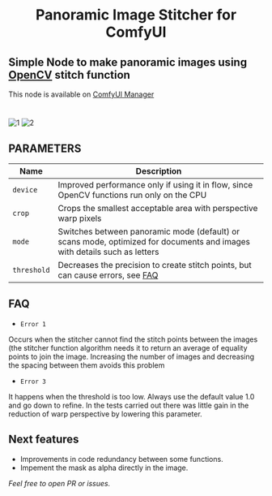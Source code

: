 <div align="center">

# Panoramic Image Stitcher for ComfyUI

</div>

## Simple Node to make panoramic images using [OpenCV](https://github.com/opencv) stitch function


This node is available on [ComfyUI Manager](github.com/ltdrdata/ComfyUI-Manager)

#

![1](https://github.com/user-attachments/assets/012d3e35-f12c-4ea8-b1df-3561e7fd9eca)
![2](https://github.com/user-attachments/assets/9216004f-bc8e-46a3-8fef-414eed4b0da0)

## PARAMETERS
| Name   | Description                                           |
|--------|-------------------------------------------------------|
| ``device`` | Improved performance only if using it in flow, since OpenCV functions run only on the CPU    |
| ``crop``   | Crops the smallest acceptable area with perspective warp pixels |
| ``mode`` | Switches between panoramic mode (default) or scans mode, optimized for documents and images with details such as letters |
| ``threshold`` | Decreases the precision to create stitch points, but can cause errors, see [FAQ](#faq)|

## FAQ

- ``Error 1``
  
Occurs when the stitcher cannot find the stitch points between the images (the stitcher function algorithm needs it to return an average of equality points to join the image. Increasing the number of images and decreasing the spacing between them avoids this problem

- ``Error 3``

It happens when the threshold is too low. Always use the default value 1.0 and go down to refine. In the tests carried out there was little gain in the reduction of warp perspective by lowering this parameter.

## Next features

- Improvements in code redundancy between some functions.
- Impement the mask as alpha directly in the image.

*Feel free to open PR or issues.*
